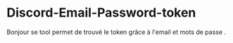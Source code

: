 # Discord-Email-Password-token
Bonjour se tool permet de trouvé le token grâce à l'email et mots de passe .
